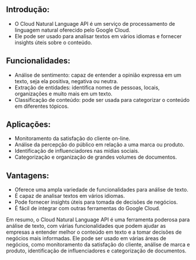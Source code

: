 ## Introdução:
- O Cloud Natural Language API é um serviço de processamento de linguagem natural oferecido pelo Google Cloud.
- Ele pode ser usado para analisar textos em vários idiomas e fornecer insights úteis sobre o conteúdo.
  
## Funcionalidades:
- Análise de sentimento: capaz de entender a opinião expressa em um texto, seja ela positiva, negativa ou neutra.
- Extração de entidades: identifica nomes de pessoas, locais, organizações e muito mais em um texto.
- Classificação de conteúdo: pode ser usada para categorizar o conteúdo em diferentes tópicos.
  
## Aplicações:
- Monitoramento da satisfação do cliente on-line.
- Análise da percepção do público em relação a uma marca ou produto.
- Identificação de influenciadores nas mídias sociais.
- Categorização e organização de grandes volumes de documentos.

## Vantagens:
- Oferece uma ampla variedade de funcionalidades para análise de texto.
- É capaz de analisar textos em vários idiomas.
- Pode fornecer insights úteis para tomada de decisões de negócios.
- É fácil de integrar com outras ferramentas do Google Cloud.

Em resumo, o Cloud Natural Language API é uma ferramenta poderosa para análise de texto, com várias funcionalidades que podem ajudar as empresas a entender melhor o conteúdo em texto e a tomar decisões de negócios mais informadas. Ele pode ser usado em várias áreas de negócios, como monitoramento da satisfação do cliente, análise de marca e produto, identificação de influenciadores e categorização de documentos.

